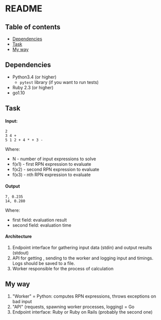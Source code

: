 # README

## Table of contents
* [Dependencies](#dependencies)
* [Task](#task)
* [My way](#my-way)

## Dependencies
- Python3.4 (or higher)
    - `pytest` library (if you want to run tests)
- Ruby 2.3 (or higher)
- go1.10

## Task
#### Input:

```
2
3 4 +
5 1 2 + 4 * + 3 -
```
Where:
- N - number of input expressions to solve
- f(x1) - first RPN expression to evaluate
- f(x2) - second RPN expression to evaluate
- f(x3) - nth RPN expression to evaluate

#### Output
```
7, 0.235
14, 0.280
```
Where:
- first field: evaluation result
- second field: evaluation time

#### Architecture
1. Endpoint interface for gathering input data (stdin) and output results (stdout)
2. API for getting , sending to the worker and logging input and timings. Logs should be
saved to a file.
3. Worker responsible for the process of calculation

## My way
1. "Worker" = Python: computes RPN expressions, throws exceptions on bad input
2. "API" (requests, spawning worker processes, logging) = Go
3. Endpoint interface: Ruby or Ruby on Rails (probably the second one)
